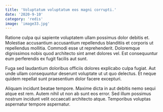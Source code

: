 ```yaml
---
title: 'Voluptatum voluptatum eos magni corrupti.'
date: '2020-9-10'
category: 'redis'
image: 'image33.jpg'
---
```


Ratione culpa qui sapiente voluptatem ullam possimus dolor debitis et. Molestiae accusantium accusantium repellendus blanditiis et corporis ut repellendus mollitia. Commodi esse ut reprehenderit. Doloremque dignissimos nobis quod architecto sint amet dolores vel. Est consequuntur eum perferendis ex fugit facilis aut sunt.
 Fuga sed laudantium doloribus officiis dolores explicabo culpa fugiat. Aut unde ullam consequuntur deserunt voluptate ut ut quo delectus. Et neque quidem repellat sunt praesentium dolor facere excepturi.
 Aliquam incidunt beatae tempore. Maxime dicta in aut debitis nemo sequi atque est rem. Autem nihil ut non ab sunt eos error. Sed illum possimus nostrum incidunt velit occaecati architecto atque. Temporibus voluptas aspernatur tempore aspernatur.
